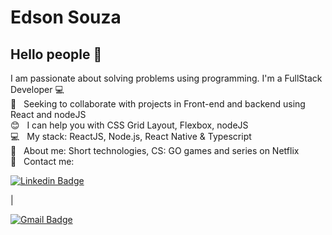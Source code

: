 
# Edson Souza

## Hello people 👋
I am passionate about solving problems using programming.
I'm a FullStack Developer :computer:
 <br/> :purple_heart: &nbsp; Seeking to collaborate with projects in Front-end and backend using React and nodeJS
 <br/> :blush: &nbsp; I can help you with CSS Grid Layout, Flexbox, nodeJS
 <br/> :computer: &nbsp; My stack: ReactJS, Node.js, React Native & Typescript
 <br/> 💬  &nbsp; About me: Short technologies, CS: GO games and series on Netflix
 <br/> :email: &nbsp; Contact me: 

[![Linkedin Badge](https://img.shields.io/badge/-EdsonM.Souza-blue?style=flat-square&logo=Linkedin&logoColor=white&link=https://www.linkedin.com/in/edson-m-souza-621ab4182/)](https://www.linkedin.com/in/edson-m-souza-621ab4182/) 

| 

[![Gmail Badge](https://img.shields.io/badge/-edsonmelo754@gmail.com-c14438?style=flat-square&logo=Gmail&logoColor=white&link=mailto:edsonmelo754@gmail)](mailto:edsonmelo754@gmail)

